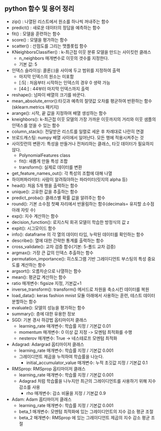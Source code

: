 ## python 함수 및 용어 정리
- zip() : 나열된 리스트에서 원소를 하나씩 꺼내주는 함수
- predict() : 새로운 데이터의 정답을 예측하는 함수
- fit() : 모델을 훈련하는 함수
- score() : 모델을 평가하는 함수
- scatter() : 산점도를 그리는 맷플롯립 함수
- KNeighborsClassifier() : k-최근접 이웃 분류 모델을 만드는 사이킷런 클래스
    - n_neighbors 매개변수로 이웃의 갯수를 지정한다.
    - 기본 값: 5
- 인덱스 슬라이싱: 콜론(:)을 사이에 두고 범위를 지정하여 출력
    - 마지막 인덱스의 원소는 미포함
    - [:5] : 처음부터 시작하는 인덱스의 경우 0 생략 가능
    - [44:] : 44부터 마지막 인덱스까지 출력
- reshape(): 넘파이 배열의 크기를 바꾼다.
- mean_absolute_error():타깃과 예측의 절댓값 오차를 평균하여 반환하는 함수(sklearn.metrics 패키지)
- arange(): 시작, 끝 값을 지정하여 배열 생성하는 함수
- kneighbors(): k-최근접 이웃 모델의 가장 가까운 이웃까지의 거리와 이웃 샘플의 인덱스를 얻을 수 있는 함수
- column_stack(): 전달받은 리스트를 일렬로 세운 후 차례대로 나란히 연결
- 브로드캐스팅: numpy 배열 사이에서 일어난다. 모든 행에 적용시켜주는 것
- 사이킷런의 변환기: 특성을 만들거나 전처리하는 클래스, 타깃 데이터가 필요하지 않다.
    - PolynomialFeatures class
    - fit(): 새롭게 만들 특성 조합
    - transform(): 실제로 데이터를 변환
- get_feature_names_out(): 각 특성의 조합에 대해 나열
- 하이퍼파라미터: 사람이 알려줘야하는 파라미터(릿지의 alpha 등)
- head(): 처음 5개 행을 출력하는 함수
- unique(): 고유한 값을 추출하는 함수
- predict_proba(): 클래스별 확률 값을 알려주는 함수
- round(): 기본 소수점 첫째 자리에서 반올림하는 함수(decimals= 유지할 소수점 아래 자릿 수)
- exp(): 지수 계산하는 함수
- decision_function(): 로지스틱 회귀 모델이 학습한 방정식의 값 z
- expit(): 시그모이드 함수
- info(): dataframe 의 각 열의 데이터 타입, 누락된 데이터를 확인하는 함수
- describe(): 열에 대한 간략한 통계를 출력하는 함수
- cross_validate(): 교차 검증 함수(기본: 5-폴드 교차 검증)
- argmax(): 가장 큰 값의 인덱스 추출하는 함수
- permutation_importance(): 히스토그램 기반 그레이디언트 부스팅의 특성 중요도를 계산하는 함수
- argsort(): 오름차순으로 나열하는 함수
- mean(): 평균값 계산하는 함수
- ratio 매개변수: figsize 지정, 기본값=1
- inverse_transform(): transform() 메서드로 차원을 축소시킨 데이터를 복원
- load_data(): keras fashion mnist 모듈 아래에서 사용하는 훈련, 테스트 데이터 분할하는 함수
- evaluate(): 모델의 성능을 평가하는 함수
- summary(): 층에 대한 유용한 정보
- SGD: 기본 경사 하강법 옵티마이저 클래스
    - learning_rate 매개변수: 학습률 지정 / 기본값 0.01
    - momentum 매개변수: 0 이상 값 지정 -> 모멘텀 최적화를 수행
    - nesterov 매개변수: True -> 네스테로프 모멘텀 최적화
- Adagrad: Adargrad 옵티마이저 클래스
    - learning_rate 매개변수: 학습률 지정 / 기본값 0.001
    - 그레이디언트 제곱을 누적하여 학습률을 나눈다.
        - initial_accumulator_value 매개변수: 누적 초깃값 지정 / 기본값 0.1
- RMSprop: RMSprop 옵티마이저 클래스
    - learning_rate 매개변수: 학습률 지정 / 기본값 0.001
    - Adagrad 처럼 학습률을 나누지만 최근의 그레이디언트를 사용하기 위해 지수 감소를 사용
        - rho 매개변수: 감소 비율을 지정 / 기본값 0.9
- Adam: Adam 옵티마이저 클래스
    - learning_rate 매개변수: 학습률 지정 / 기본값 0.001
    - beta_1 매개변수: 모멘텀 최적화에 있는 그레이디언트의 지수 감소 평균 조절
    - beta_2 매개변수: RMSprop 에 있는 그레이디언트 제곱의 지수 감소 평균 조절

